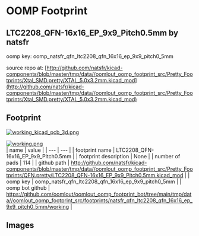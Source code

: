 # OOMP Footprint  
## LTC2208_QFN-16x16_EP_9x9_Pitch0.5mm  by natsfr  
  
oomp key: oomp_natsfr_qfn_ltc2208_qfn_16x16_ep_9x9_pitch0_5mm  
  
source repo at: [http://github.com/natsfr/kicad-components/blob/master/tmp/data//oomlout_oomp_footprint_src/Pretty_Footprints/Xtal_SMD.pretty/XTAL_5.0x3.2mm.kicad_mod](http://github.com/natsfr/kicad-components/blob/master/tmp/data//oomlout_oomp_footprint_src/Pretty_Footprints/Xtal_SMD.pretty/XTAL_5.0x3.2mm.kicad_mod)  
## Footprint  
  
[![working_kicad_pcb_3d.png](working_kicad_pcb_3d_600.png)](working_kicad_pcb_3d.png)  
  
[![working.png](working_600.png)](working.png)  
| name | value | 
| --- | --- | 
| footprint name | LTC2208_QFN-16x16_EP_9x9_Pitch0.5mm | 
| footprint description | None | 
| number of pads | 114 | 
| github path | http://github.com/natsfr/kicad-components/blob/master/tmp/data//oomlout_oomp_footprint_src/Pretty_Footprints/QFN.pretty/LTC2208_QFN-16x16_EP_9x9_Pitch0.5mm.kicad_mod | 
| oomp key | oomp_natsfr_qfn_ltc2208_qfn_16x16_ep_9x9_pitch0_5mm | 
| oomp bot github | https://github.com/oomlout/oomlout_oomp_footprint_bot/tree/main/tmp/data//oomlout_oomp_footprint_src/footprints/natsfr_qfn_ltc2208_qfn_16x16_ep_9x9_pitch0_5mm/working | 
## Images  
